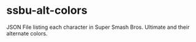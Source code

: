 # ssbu-alt-colors
JSON File listing each character in Super Smash Bros. Ultimate and their alternate colors.
